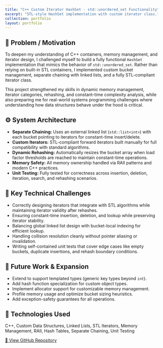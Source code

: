 ```yaml
---
title: "C++ Custom Iterator HashSet - std::unordered_set Functionality"
excerpt: "STL-style HashSet implementation with custom iterator class."
collection: portfolio
layout: portfolio
---
```


## 📌 Problem / Motivation

To deepen my understanding of C++ containers, memory management, and iterator design, I challenged myself to build a fully functional `HashSet` implementation that mimics the behavior of `std::unordered_set`. Rather than relying on built-in STL containers, I implemented custom bucket management, separate chaining with linked lists, and a fully STL-compliant iterator class. 

This project strengthened my skills in dynamic memory management, iterator categories, rehashing, and constant-time complexity analysis, while also preparing me for real-world systems programming challenges where understanding how data structures behave under the hood is critical.

## ⚙️ System Architecture

- **Separate Chaining:** Uses an external linked list (`std::list<int>`) with each bucket pointing to iterators for constant-time insert/delete.
- **Custom Iterators:** STL-compliant forward iterators built manually for full compatibility with standard algorithms.
- **Dynamic Rehashing:** Automatically resizes the bucket array when load factor thresholds are reached to maintain constant-time operations.
- **Memory Safety:** All memory ownership handled via RAII patterns and modern C++ practices.
- **Unit Testing:** Fully tested for correctness across insertion, deletion, iteration, search, and rehashing scenarios.

## 🧪 Key Technical Challenges

- Correctly designing iterators that integrate with STL algorithms while maintaining iterator validity after rehashes.
- Ensuring constant-time insertion, deletion, and lookup while preserving iterator stability.
- Balancing global linked list design with bucket-local indexing for efficient lookup.
- Handling collision resolution cleanly without pointer aliasing or invalidation.
- Writing self-contained unit tests that cover edge cases like empty buckets, duplicate insertions, and rehash boundary conditions.

## 🚀 Future Work & Expansion

- Extend to support templated types (generic key types beyond `int`).
- Add hash function specialization for custom object types.
- Implement allocator support for customizable memory management.
- Profile memory usage and optimize bucket sizing heuristics.
- Add exception-safety guarantees for all operations.

## 🔧 Technologies Used

C++, Custom Data Structures, Linked Lists, STL Iterators, Memory Management, RAII, Hash Tables, Separate Chaining, Unit Testing

[🔗 View GitHub Repository](https://github.com/Reetabass/custom-hashset)
